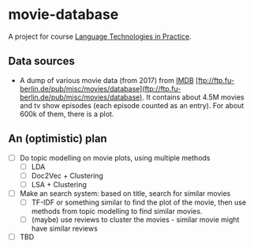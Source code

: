 # movie-database
A project for course [Language Technologies in Practice](https://ufal.mff.cuni.cz/courses/npfl128).

## Data sources
- A dump of various movie data (from 2017) from [IMDB](imdb.com) [ftp://ftp.fu-berlin.de/pub/misc/movies/database](ftp://ftp.fu-berlin.de/pub/misc/movies/database).
It contains about 4.5M movies and tv show episodes (each episode counted as an entry).
For about 600k of them, there is a plot.

## An (optimistic) plan
- [ ] Do topic modelling on movie plots, using multiple methods
    * [ ] LDA
    * [ ] Doc2Vec + Clustering
    * [ ] LSA + Clustering
- [ ] Make an search system: based on title, search for similar movies
    * [ ] TF-IDF or something similar to find the plot of the movie, then use methods from topic modelling to find similar movies.
    * [ ] (maybe) use reviews to cluster the movies - similar movie might have similar reviews
- [ ] TBD